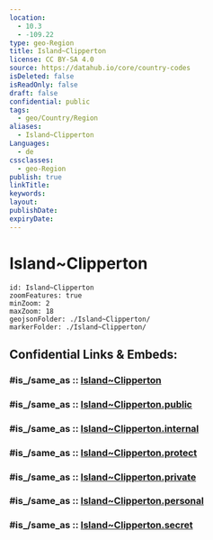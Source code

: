 ```yaml
---
location:
  - 10.3
  - -109.22
type: geo-Region
title: Island~Clipperton
license: CC BY-SA 4.0
source: https://datahub.io/core/country-codes
isDeleted: false
isReadOnly: false
draft: false
confidential: public
tags:
  - geo/Country/Region
aliases:
  - Island~Clipperton
Languages:
  - de
cssclasses:
  - geo-Region
publish: true
linkTitle:
keywords:
layout:
publishDate:
expiryDate:
---
```


# Island~Clipperton

```leaflet
id: Island~Clipperton
zoomFeatures: true 
minZoom: 2 
maxZoom: 18
geojsonFolder: ./Island~Clipperton/
markerFolder: ./Island~Clipperton/
```


## Confidential Links & Embeds: 

### #is_/same_as :: [Island~Clipperton](/_Standards/Earth/Continent/America~Caribbean/Island~Clipperton.md) 

### #is_/same_as :: [Island~Clipperton.public](/_public/Earth/Continent/America~Caribbean/Island~Clipperton.public.md) 

### #is_/same_as :: [Island~Clipperton.internal](/_internal/Earth/Continent/America~Caribbean/Island~Clipperton.internal.md) 

### #is_/same_as :: [Island~Clipperton.protect](/_protect/Earth/Continent/America~Caribbean/Island~Clipperton.protect.md) 

### #is_/same_as :: [Island~Clipperton.private](/_private/Earth/Continent/America~Caribbean/Island~Clipperton.private.md) 

### #is_/same_as :: [Island~Clipperton.personal](/_personal/Earth/Continent/America~Caribbean/Island~Clipperton.personal.md) 

### #is_/same_as :: [Island~Clipperton.secret](/_secret/Earth/Continent/America~Caribbean/Island~Clipperton.secret.md)


